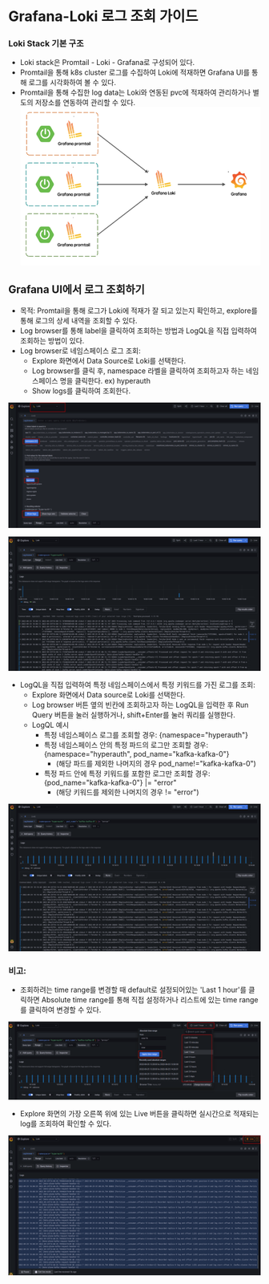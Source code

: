 # Grafana-Loki 로그 조회 가이드

### Loki Stack 기본 구조
* Loki stack은 Promtail - Loki - Grafana로 구성되어 있다.
* Promtail을 통해 k8s cluster 로그를 수집하여 Loki에 적재하면 Grafana UI를 통해 로그를 시각화하여 볼 수 있다.
* Promtail을 통해 수집한 log data는 Loki와 연동된 pvc에 적재하여 관리하거나 별도의 저장소를 연동하여 관리할 수 있다.
![image](../figure/loki-stack.png)

## Grafana UI에서 로그 조회하기
* 목적: Promtail을 통해 로그가 Loki에 적재가 잘 되고 있는지 확인하고, explore를 통해 로그의 상세 내역을 조회할 수 있다.
* Log browser를 통해 label을 클릭하여 조회하는 방법과 LogQL을 직접 입력하여 조회하는 방법이 있다.
* Log browser로 네임스페이스 로그 조회: 
    * Explore 화면에서 Data Source로 Loki를 선택한다.
    * Log browser를 클릭 후, namespace 라벨을 클릭하여 조회하고자 하는 네임스페이스 명을 클릭한다. ex) hyperauth
    * Show logs를 클릭하여 조회한다.

![image](../figure/grafana-log.png)

![image](../figure/grafana-log2.png)

* LogQL을 직접 입력하여 특정 네임스페이스에서 특정 키워드를 가진 로그를 조회:
    * Explore 화면에서 Data source로 Loki를 선택한다.
    * Log browser 버튼 옆의 빈칸에 조회하고자 하는 LogQL을 입력한 후 Run Query 버튼을 눌러 실행하거나, shift+Enter를 눌러 쿼리를 실행한다.
    * LogQL 예시
       * 특정 네임스페이스 로그를 조회할 경우: {namespace="hyperauth"}
       * 특정 네임스페이스 안의 특정 파드의 로그만 조회할 경우: {namespace="hyperauth", pod_name="kafka-kafka-0"}
           * (해당 파드를 제외한 나머지의 경우 pod_name!="kafka-kafka-0")
       * 특정 파드 안에 특정 키워드를 포함한 로그만 조회할 경우: {pod_name="kafka-kafka-0"} |= "error" 
           * (해당 키워드를 제외한 나머지의 경우 != "error")

![image](../figure/grafana-logql.png)

### 비고: 
* 조회하려는 time range를 변경할 때 default로 설정되어있는 'Last 1 hour'를 클릭하면 Absolute time range를 통해 직접 설정하거나 리스트에 있는 time range를 클릭하여 변경할 수 있다.

![image](../figure/grafana-timerange.png)

* Explore 화면의 가장 오른쪽 위에 있는 Live 버튼을 클릭하면 실시간으로 적재되는 log를 조회하여 확인할 수 있다.

![image](../figure/grafana-live.png) 
